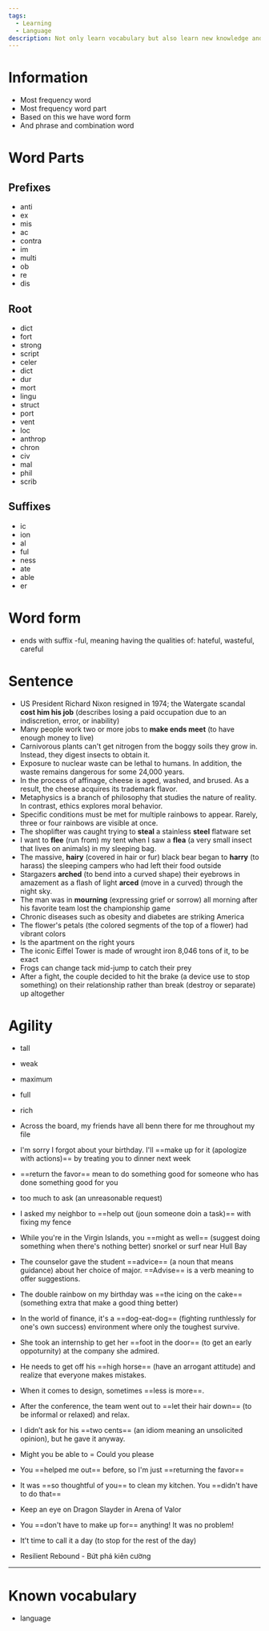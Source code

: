 ```yaml
---
tags:
  - Learning
  - Language
description: Not only learn vocabulary but also learn new knowledge and culture
---
```

# Information

- Most frequency word
- Most frequency word part
- Based on this we have word form
- And phrase and combination word

# Word Parts

## Prefixes

- anti
- ex
- mis
- ac
- contra
- im
- multi
- ob
- re
- dis

## Root

- dict
- fort
- strong
- script
- celer
- dict
- dur
- mort
- lingu
- struct
- port
- vent
- loc
- anthrop
- chron
- civ
- mal
- phil
- scrib

## Suffixes

- ic
- ion
- al
- ful
- ness
- ate
- able
- er

# Word form

- ends with suffix -ful, meaning having the qualities of: hateful, wasteful, careful

# Sentence

- US President Richard Nixon resigned in 1974; the Watergate scandal **cost him his job** (describes losing a paid occupation due to an indiscretion, error, or inability)
- Many people work two or more jobs to **make ends meet** (to have enough money to live)
- Carnivorous plants can't get nitrogen from the boggy soils they grow in. Instead, they digest insects to obtain it.
- Exposure to nuclear waste can be lethal to humans. In addition, the waste remains dangerous for some 24,000 years.
- In the process of affinage, cheese is aged, washed, and brused. As a result, the cheese acquires its trademark flavor.
- Metaphysics is a branch of philosophy that studies the nature of reality. In contrast, ethics explores moral behavior.
- Specific conditions must be met for multiple rainbows to appear. Rarely, three or four rainbows are visible at once.
- The shoplifter was caught trying to **steal** a stainless **steel** flatware set
- I want to **flee** (run from) my tent when I saw a **flea** (a very small insect that lives on animals) in my sleeping bag.
- The massive, **hairy** (covered in hair or fur) black bear began to **harry** (to harass) the sleeping campers who had left their food outside
- Stargazers **arched** (to bend into a curved shape) their eyebrows in amazement as a flash of light **arced** (move in a curved) through the night sky.
- The man was in **mourning** (expressing grief or sorrow) all morning after his favorite team lost the championship game
- Chronic diseases such as obesity and diabetes are striking America
- The flower's petals (the colored segments of the top of a flower) had vibrant colors
- Is the apartment on the right yours
- The iconic Eiffel Tower is made of wrought iron 8,046 tons of it, to be exact
- Frogs can change tack mid-jump to catch their prey
- After a fight, the couple decided to hit the brake (a device use to stop something) on their relationship rather than break (destroy or separate) up altogether
# Agility


- tall
- weak
- maximum
- full
- rich

 - Across the board, my friends have all benn there for me throughout my file
 - I'm sorry I forgot about your birthday. I'll ==make up for it (apologize with actions)== by treating you to dinner next week
 - ==return the favor== mean to do something good for someone who has done something good for you
 - too much to ask (an unreasonable request)
 - I asked my neighbor to ==help out (joun someone doin a task)== with fixing my fence
 - While you're in the Virgin Islands, you ==might as well== (suggest doing something when there's nothing better) snorkel or surf near Hull Bay
- The counselor gave the student ==advice== (a noun that means guidance) about her choice of major. ==Advise== is a verb meaning to offer suggestions.
- The double rainbow on my birthday was ==the icing on the cake== (something extra that make a good thing better)
- In the world of finance, it's a ==dog-eat-dog== (fighting runthlessly for one's own success) environment where only the toughest survive.
- She took an internship to get her ==foot in the door== (to get an early oppoturnity) at the company she admired.
- He needs to get off his ==high horse== (have an arrogant attitude) and realize that everyone makes mistakes.
- When it comes to design, sometimes ==less is more==.
- After the conference, the team went out to ==let their hair down== (to be informal or relaxed) and relax.
- I didn’t ask for his ==two cents== (an idiom meaning an unsolicited opinion), but he gave it anyway.
- Might you be able to = Could you please
- You ==helped me out== before, so I'm just ==returning the favor==
- It was ==so thoughtful of you== to clean my kitchen. You ==didn't have to do that==
- Keep an eye on Dragon Slayder in Arena of Valor
- You ==don't have to make up for== anything! It was no problem!
- It't time to call it a day (to stop for the rest of the day)
- Resilient Rebound - Bứt phá kiên cường

---

# Known vocabulary

- language